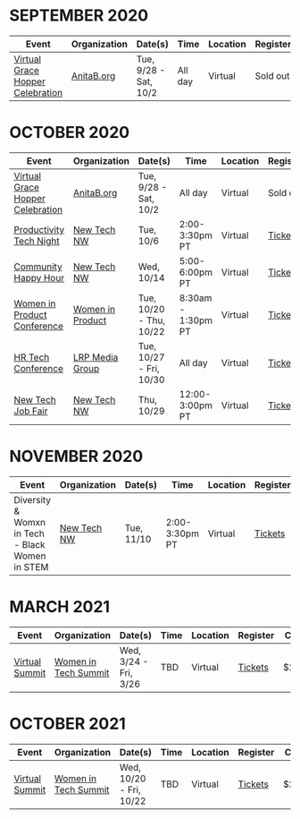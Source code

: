 # SEPTEMBER 2020

| Event       | Organization | Date(s) | Time | Location | Register  | Cost |
| ----------- | ------------ | ------- | ---- | -------- | --------- | ---- |
| [Virtual Grace Hopper Celebration](https://ghc.anitab.org/) | [AnitaB.org](https://anitab.org/) | Tue, 9/28 - Sat, 10/2 | All day | Virtual | Sold out | $199-$799 |


# OCTOBER 2020

| Event       | Organization | Date(s) | Time | Location | Register  | Cost |
| ----------- | ------------ | ------- | ---- | -------- | --------- | ---- |
| [Virtual Grace Hopper Celebration](https://ghc.anitab.org/) | [AnitaB.org](https://anitab.org/) | Tue, 9/28 - Sat, 10/2 | All day | Virtual | Sold out | $199-$799 |
| [Productivity Tech Night](https://www.newtechnorthwest.com/new-tech-virtual-meetup-productivity-tech-night-october-6-2020/) | [New Tech NW](https://www.newtechnorthwest.com/) | Tue, 10/6 | 2:00-3:30pm PT | Virtual | [Tickets](https://www.eventbrite.com/e/new-tech-virtual-meetup-productivity-tech-tickets-121275808207) | $7 |
| [Community Happy Hour](https://www.newtechnorthwest.com/new-tech-nw-community-happy-hour-october-14-2020/) | [New Tech NW](https://www.newtechnorthwest.com/) | Wed, 10/14 | 5:00-6:00pm PT | Virtual | [Tickets](https://www.eventbrite.com/e/new-tech-nw-community-happy-hour-tickets-123067737917) | FREE |
| [Women in Product Conference](https://www.womenpm.org/conference) | [Women in Product](https://www.womenpm.org) | Tue, 10/20 - Thu, 10/22 | 8:30am - 1:30pm PT | Virtual | [Tickets](https://www.eventbrite.com/e/women-in-product-conference-2020-live-online-registration-98507136497) | $49-$149 |
| [HR Tech Conference](https://www.hrtechconference.com/virtual) | [LRP Media Group](https://www.lrp.com) | Tue, 10/27 - Fri, 10/30 | All day | Virtual | [Tickets](https://www.xpressreg.net/register/hrtc1020/attendee/reginfo.asp) | FREE |
| [New Tech Job Fair](https://www.newtechjobfair.com/) | [New Tech NW](https://www.newtechnorthwest.com/) | Thu, 10/29 | 12:00-3:00pm PT | Virtual | [Tickets](https://www.eventbrite.com/e/new-tech-virtual-job-fair-tickets-120243675069) | $10 |


# NOVEMBER 2020

| Event       | Organization | Date(s) | Time | Location | Register  | Cost |
| ----------- | ------------ | ------- | ---- | -------- | --------- | ---- |
| Diversity & Womxn in Tech - Black Women in STEM | [New Tech NW](https://www.newtechnorthwest.com/) | Tue, 11/10 | 2:00-3:30pm PT | Virtual | [Tickets](https://www.eventbrite.com/e/diversity-womxn-in-tech-black-women-in-stem-tickets-123038285825) | $7 |


# MARCH 2021

| Event       | Organization | Date(s) | Time | Location | Register  | Cost |
| ----------- | ------------ | ------- | ---- | -------- | --------- | ---- |
| [Virtual Summit](https://womenintechsummit.net/spring2021virtual/) | [Women in Tech Summit](https://womenintechsummit.net) | Wed, 3/24 - Fri, 3/26 | TBD  | Virtual | [Tickets](https://whova.com/portal/registration/witsm_202009/) | $249 |


# OCTOBER 2021

| Event       | Organization | Date(s) | Time | Location | Register  | Cost |
| ----------- | ------------ | ------- | ---- | -------- | --------- | ---- |
| [Virtual Summit](https://womenintechsummit.net/fall2021virtual/) | [Women in Tech Summit](https://womenintechsummit.net) | Wed, 10/20 - Fri, 10/22 | TBD | Virtual | [Tickets](https://whova.com/portal/registration/witsm_202004/) | $249 |
